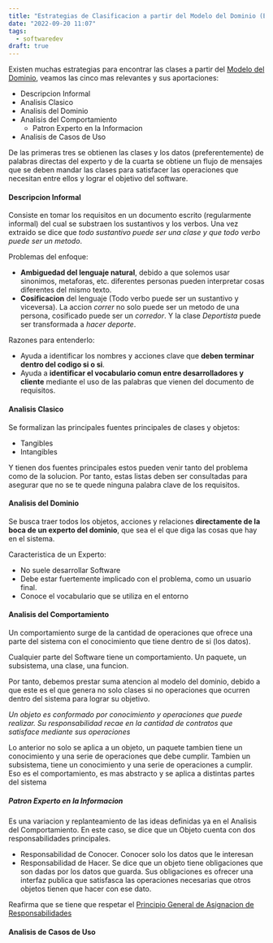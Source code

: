 ```yaml
---
title: "Estrategias de Clasificacion a partir del Modelo del Dominio (Encontrar clases)"
date: "2022-09-20 11:07"
tags: 
  - softwaredev
draft: true
---
```

Existen muchas estrategias para encontrar las clases a partir del [Modelo del Dominio](notes/Modelo%20del%20Dominio.md), veamos las cinco mas relevantes y sus aportaciones:
- Descripcion Informal
- Analisis Clasico
- Analisis del Dominio
- Analisis del Comportamiento
	- Patron Experto en la Informacion
- Analisis de Casos de Uso

De las primeras tres se obtienen las clases y los datos (preferentemente) de palabras directas del experto y de la cuarta se obtiene un flujo de mensajes que se deben mandar las clases para satisfacer las operaciones que necesitan entre ellos y lograr el objetivo del software.
#### Descripcion Informal
Consiste en tomar los requisitos en un documento escrito (regularmente informal) del cual se substraen los sustantivos y los verbos. Una vez extraido se dice que *todo sustantivo puede ser una clase y que todo verbo puede ser un metodo*.

Problemas del enfoque: 
- **Ambiguedad del lenguaje natural**, debido a que solemos usar sinonimos, metaforas, etc. diferentes personas pueden interpretar cosas diferentes del mismo texto.
- **Cosificacion** del lenguaje (Todo verbo puede ser un sustantivo y viceversa). La accion *correr* no solo puede ser un metodo de una persona, cosificado puede ser un *corredor*. Y la clase *Deportista* puede ser transformada a *hacer deporte*.

Razones para entenderlo:
- Ayuda a identificar los nombres y acciones clave que **deben terminar dentro del codigo si o si**.
- Ayuda a **identificar el vocabulario comun entre desarrolladores y cliente** mediante el uso de las palabras que vienen del documento de requisitos.
#### Analisis Clasico
Se formalizan las principales fuentes principales de clases y objetos:
- Tangibles 
- Intangibles

Y tienen dos fuentes principales estos pueden venir tanto del problema como de la solucion. Por tanto, estas listas deben ser consultadas para asegurar que no se te quede ninguna palabra clave de los requisitos.
#### Analisis del Dominio
Se busca traer todos los objetos, acciones y relaciones **directamente de la boca de un experto del dominio**, que sea el el que diga las cosas que hay en el sistema.

Caracteristica de un Experto:
- No suele desarrollar Software
- Debe estar fuertemente implicado con el problema, como un usuario final.
- Conoce el vocabulario que se utiliza en el entorno
#### Analisis del Comportamiento
Un comportamiento surge de la cantidad de operaciones que ofrece una parte del sistema con el conocimiento que tiene dentro de si (los datos).

Cualquier parte del Software tiene un comportamiento. Un paquete, un subsistema, una clase, una funcion. 

Por tanto, debemos prestar suma atencion al modelo del dominio, debido a que este es el que genera no solo clases si no operaciones que ocurren dentro del sistema para lograr su objetivo.

*Un objeto es conformado por conocimiento y operaciones que puede realizar. Su responsabilidad recae en la cantidad de contratos que satisface mediante sus operaciones*

Lo anterior no solo se aplica a un objeto, un paquete tambien tiene un conocimiento y una serie de operaciones que debe cumplir. Tambien un subsistema, tiene un conocimiento y una serie de operaciones a cumplir. Eso es el comportamiento, es mas abstracto y se aplica a distintas partes del sistema

##### Patron Experto en la Informacion
Es una variacion y replanteamiento de las ideas definidas ya en el Analisis del Comportamiento. En este caso, se dice que un Objeto cuenta con dos responsabilidades principales.
- Responsabilidad de Conocer. Conocer solo los datos que le interesan
- Responsabilidad de Hacer. Se dice que un objeto tiene obligaciones que son dadas por los datos que guarda. Sus obligaciones es ofrecer una interfaz publica que satisfasca las operaciones necesarias que otros objetos tienen que hacer con ese dato.

Reafirma que se tiene que respetar el [Principio General de Asignacion de Responsabilidades](notes/Principio%20General%20de%20Asignacion%20de%20Responsabilidades.md)

#### Analisis de Casos de Uso